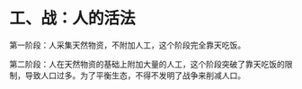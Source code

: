 # 工、战：人的活法

第一阶段：人采集天然物资，不附加人工，这个阶段完全靠天吃饭。

第二阶段：人在天然物资的基础上附加大量的人工，这个阶段突破了靠天吃饭的限制，导致人口过多。为了平衡生态，不得不发明了战争来削减人口。
